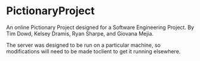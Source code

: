 # PictionaryProject

An online Pictionary Project designed for a Software Engineering Project.
By Tim Dowd, Kelsey Dramis, Ryan Sharpe, and Giovana Mejia.

The server was designed to be run on a particular machine, so modifications will need to be made toclient to get it running elsewhere.